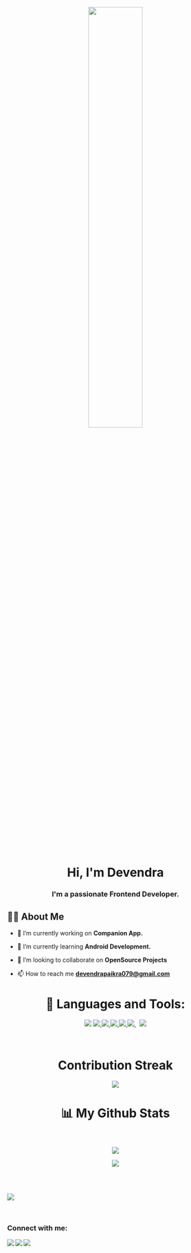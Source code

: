 <p align="center"><img align="center" width="50%" src="https://png2.cleanpng.com/sh/91687edee05a08a327d1253cd023e165/L0KzQYm3VMAzN6JnfZH0aYP2gLBuTgdmal5pfehubHBzfbb1lL1ud5NuhNc2YYDzPbXslvVtd6FyfdD9LYPydsXAggJmNZVqRdZudnXvf8Hskr02aZQ3fdVqNXO1doW5Vr41Pmo2SKc6N0G4QoOAUsQxOGY8UaoALoDxd1==/kisspng-web-development-mobile-app-development-software-de-developer-5ac2eca5c2f426.4691051715227240057985.png"/></p>

<h1 align="center">Hi, I'm Devendra</h1>
<h3 align="center">I'm a passionate Frontend Developer.</h3>


## 🙋‍♂️ About Me

- 🔭 I’m currently working on **Companion App.**

- 🌱 I’m currently learning **Android Development.**

- 👯 I’m looking to collaborate on **OpenSource Projects**

- 📫 How to reach me **devendrapaikra079@gmail.com**

<h1 align="center">🚀 Languages and Tools:</h1>

<p align="center"> 
    <a href="https://www.cplusplus.com/"><img src="https://img.icons8.com/color/48/000000/c-plus-plus-logo.png"/></a>
    <a href="https://www.python.org/" target="_blank"> <img src="https://img.icons8.com/fluency/48/000000/python.png"/> </a>
    <a href="https://developer.mozilla.org/en-US/docs/Web/JavaScript" target="_blank"> <img src="https://img.icons8.com/color/48/000000/javascript.png"/> </a> 
    <a href="https://www.w3.org/html/" target="_blank"> <img src="https://img.icons8.com/color/48/000000/html-5.png"/> </a> 
    <a href="https://www.w3schools.com/css/" target="_blank"> <img src="https://img.icons8.com/color/48/000000/css3.png"/> </a>  
    <a style="padding-right:8px;" href="https://www.mysql.com/" target="_blank"> <img src="https://img.icons8.com/fluent/50/000000/mysql-logo.png"/> </a>  
    <a href="https://git-scm.com/" target="_blank"> <img src="https://img.icons8.com/color/48/000000/git.png"/> </a> 
  </p>
<br/>

<h1 align="center">Contribution Streak</h1>
<p align="center">
        <img src="https://github-readme-streak-stats.herokuapp.com/?user=Devendra1213&theme=black-ice&hide_border=true&stroke=0000&background=060A0CD0"/>
</p>

<h1 align="center">📊 My Github Stats</h1>

  <br/>
  <p align="center">
    <img src="https://github-readme-stats.vercel.app/api?username=Devendra1213&show_icons=true&count_private=true&theme=react&hide_border=true&bg_color=0D1117" /></p>
  <p align="center">
  <img src="https://github-readme-stats.vercel.app/api/top-langs/?username=Devendra1213&langs_count=8&count_private=true&layout=compact&theme=react&hide_border=true&bg_color=0D1117" /></p>
  <br/>
 
<br/>

<a><img src="https://activity-graph.herokuapp.com/graph?username=Devendra1213&bg_color=0D1117&color=5BCDEC&line=5BCDEC&point=FFFFFF&hide_border=true" /></a>

<br/>

### Connect with me:

[<img align="left" width="" src="https://img.icons8.com/fluency/48/000000/twitter.png"/>](https://twitter.com/78_devendra?t=LUxWiu8ws9QpKXKiRygf1Q&s=08)
[<img align="left" width="" src="https://img.icons8.com/fluency/48/000000/linkedin.png"/>](https://www.linkedin.com/in/devendra-singh-paikra-958091203/)
[<img align="left" width="" src="https://img.icons8.com/fluency/48/000000/instagram-new.png"/>](https://www.instagram.com/_deven_paikra_/?hl=en)




<!---
Devendra1213/Devendra1213 is a ✨ special ✨ repository because its `README.md` (this file) appears on your GitHub profile.
You can click the Preview link to take a look at your changes.
--->
